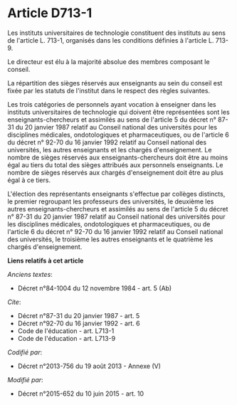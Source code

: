 # Article D713-1

Les instituts universitaires de technologie constituent des instituts au sens de l'article L. 713-1, organisés dans les
conditions définies à l'article L. 713-9. 

Le directeur est élu à la majorité absolue des membres composant le conseil. 

La répartition des sièges réservés aux enseignants au sein du conseil est fixée par les statuts de l'institut dans le respect
des règles suivantes. 

Les trois catégories de personnels ayant vocation à enseigner dans les instituts universitaires de technologie qui doivent
être représentées sont les enseignants-chercheurs et assimilés au sens de l'article 5 du décret n° 87-31 du 20 janvier 1987
relatif au Conseil national des universités pour les disciplines médicales, ondotologiques et pharmaceutiques, ou de
l'article 6 du décret n° 92-70 du 16 janvier 1992 relatif au Conseil national des universités, les autres enseignants et les
chargés d'enseignement. Le nombre de sièges réservés aux enseignants-chercheurs doit être au moins égal au tiers du total des
sièges attribués aux personnels enseignants. Le nombre de sièges réservés aux chargés d'enseignement doit être au plus égal à
ce tiers. 

L'élection des représentants enseignants s'effectue par collèges distincts, le premier regroupant les professeurs des
universités, le deuxième les autres enseignants-chercheurs et assimilés au sens de l'article 5 du décret n° 87-31 du 20
janvier 1987 relatif au Conseil national des universités pour les disciplines médicales, ondotologiques et pharmaceutiques,
ou de l'article 6 du décret n° 92-70 du 16 janvier 1992 relatif au Conseil national des universités, le troisième les autres
enseignants et le quatrième les chargés d'enseignement.

**Liens relatifs à cet article**

_Anciens textes_:

  - Décret n°84-1004 du 12 novembre 1984 - art. 5 (Ab)

_Cite_:

  - Décret n°87-31 du 20 janvier 1987 - art. 5
  - Décret n°92-70 du 16 janvier 1992 - art. 6
  - Code de l'éducation - art. L713-1
  - Code de l'éducation - art. L713-9

_Codifié par_:

  - Décret n°2013-756 du 19 août 2013 -  Annexe (V)

_Modifié par_:

  - Décret n°2015-652 du 10 juin 2015 - art. 10
